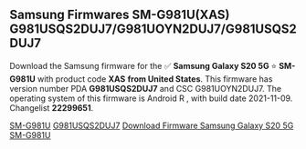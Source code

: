 <h2>Samsung Firmwares SM-G981U(XAS) G981USQS2DUJ7/G981UOYN2DUJ7/G981USQS2DUJ7</h2>
Download the Samsung firmware for the ✅ <strong>Samsung Galaxy S20 5G </strong> ⭐ <strong>SM-G981U</strong> with product code <strong>XAS</strong> <strong> from United States</strong>. This firmware has version number PDA <strong>G981USQS2DUJ7</strong> and CSC G981UOYN2DUJ7. The operating system of this firmware is Android R , with build date 2021-11-09. Changelist <strong>22299651</strong>.


[SM-G981U](https://samfirm.shop/samsung/model/SM-G981U)
[G981USQS2DUJ7](https://samfirm.shop/samsung/pda/G981USQS2DUJ7)
[Download Firmware Samsung Galaxy S20 5G SM-G981U](https://samfirm.shop/samsung/firmware/473607)
